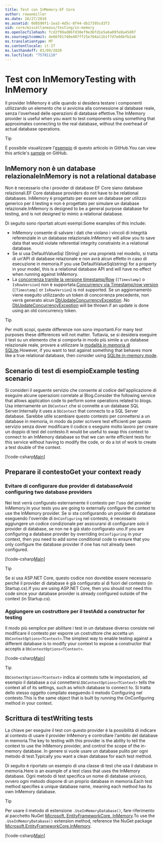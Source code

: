 ```yaml
---
title: Test con InMemory-EF Core
author: rowanmiller
ms.date: 10/27/2016
ms.assetid: 0d0590f1-1ea3-4d5c-8f44-db17395cd3f3
uid: core/miscellaneous/testing/in-memory
ms.openlocfilehash: fcd2f99ad06fd30ef9e36fd1e5a6a09fe0a45d07
ms.sourcegitcommit: 4e86f01740e407ff25e704a11b1f7d7e66bfb2a6
ms.translationtype: MT
ms.contentlocale: it-IT
ms.lasthandoff: 01/09/2020
ms.locfileid: "75781118"
---
```

# <a name="testing-with-inmemory"></a><span data-ttu-id="c5e68-102">Test con InMemory</span><span class="sxs-lookup"><span data-stu-id="c5e68-102">Testing with InMemory</span></span>

<span data-ttu-id="c5e68-103">Il provider InMemory è utile quando si desidera testare i componenti utilizzando un elemento che si avvicina alla connessione al database reale, senza l'overhead delle operazioni di database effettive.</span><span class="sxs-lookup"><span data-stu-id="c5e68-103">The InMemory provider is useful when you want to test components using something that approximates connecting to the real database, without the overhead of actual database operations.</span></span>

> [!TIP]  
> <span data-ttu-id="c5e68-104">È possibile visualizzare l'[esempio](https://github.com/aspnet/EntityFramework.Docs/tree/master/samples/core/Miscellaneous/Testing) di questo articolo in GitHub.</span><span class="sxs-lookup"><span data-stu-id="c5e68-104">You can view this article's [sample](https://github.com/aspnet/EntityFramework.Docs/tree/master/samples/core/Miscellaneous/Testing) on GitHub.</span></span>

## <a name="inmemory-is-not-a-relational-database"></a><span data-ttu-id="c5e68-105">InMemory non è un database relazionale</span><span class="sxs-lookup"><span data-stu-id="c5e68-105">InMemory is not a relational database</span></span>

<span data-ttu-id="c5e68-106">Non è necessario che i provider di database EF Core siano database relazionali.</span><span class="sxs-lookup"><span data-stu-id="c5e68-106">EF Core database providers do not have to be relational databases.</span></span> <span data-ttu-id="c5e68-107">InMemory è progettato per essere un database per utilizzo generico per il testing e non è progettato per simulare un database relazionale.</span><span class="sxs-lookup"><span data-stu-id="c5e68-107">InMemory is designed to be a general purpose database for testing, and is not designed to mimic a relational database.</span></span>

<span data-ttu-id="c5e68-108">Di seguito sono riportati alcuni esempi:</span><span class="sxs-lookup"><span data-stu-id="c5e68-108">Some examples of this include:</span></span>

* <span data-ttu-id="c5e68-109">InMemory consente di salvare i dati che violano i vincoli di integrità referenziale in un database relazionale.</span><span class="sxs-lookup"><span data-stu-id="c5e68-109">InMemory will allow you to save data that would violate referential integrity constraints in a relational database.</span></span>
* <span data-ttu-id="c5e68-110">Se si usa DefaultValueSql (String) per una proprietà nel modello, si tratta di un'API di database relazionale e non avrà alcun effetto in caso di esecuzione in memoria.</span><span class="sxs-lookup"><span data-stu-id="c5e68-110">If you use DefaultValueSql(string) for a property in your model, this is a relational database API and will have no effect when running against InMemory.</span></span>
* <span data-ttu-id="c5e68-111">La [concorrenza tramite la versione timestamp/Row](xref:core/modeling/concurrency#timestamprowversion) (`[Timestamp]` o `IsRowVersion`) non è supportata.</span><span class="sxs-lookup"><span data-stu-id="c5e68-111">[Concurrency via Timestamp/row version](xref:core/modeling/concurrency#timestamprowversion) (`[Timestamp]` or `IsRowVersion`) is not supported.</span></span> <span data-ttu-id="c5e68-112">Se un aggiornamento viene eseguito utilizzando un token di concorrenza precedente, non verrà generato alcun [DbUpdateConcurrencyException](https://docs.microsoft.com/dotnet/api/microsoft.entityframeworkcore.dbupdateconcurrencyexception) .</span><span class="sxs-lookup"><span data-stu-id="c5e68-112">No [DbUpdateConcurrencyException](https://docs.microsoft.com/dotnet/api/microsoft.entityframeworkcore.dbupdateconcurrencyexception) will be thrown if an update is done using an old concurrency token.</span></span>

> [!TIP]  
> <span data-ttu-id="c5e68-113">Per molti scopi, queste differenze non sono importanti.</span><span class="sxs-lookup"><span data-stu-id="c5e68-113">For many test purposes these differences will not matter.</span></span> <span data-ttu-id="c5e68-114">Tuttavia, se si desidera eseguire il test su un elemento che si comporta in modo più simile a un database relazionale reale, provare a utilizzare la [modalità in memoria di SQLite](sqlite.md).</span><span class="sxs-lookup"><span data-stu-id="c5e68-114">However, if you want to test against something that behaves more like a true relational database, then consider using [SQLite in-memory mode](sqlite.md).</span></span>

## <a name="example-testing-scenario"></a><span data-ttu-id="c5e68-115">Scenario di test di esempio</span><span class="sxs-lookup"><span data-stu-id="c5e68-115">Example testing scenario</span></span>

<span data-ttu-id="c5e68-116">Si consideri il seguente servizio che consente al codice dell'applicazione di eseguire alcune operazioni correlate ai Blog.</span><span class="sxs-lookup"><span data-stu-id="c5e68-116">Consider the following service that allows application code to perform some operations related to blogs.</span></span> <span data-ttu-id="c5e68-117">Usa internamente un `DbContext` che si connette a un database SQL Server.</span><span class="sxs-lookup"><span data-stu-id="c5e68-117">Internally it uses a `DbContext` that connects to a SQL Server database.</span></span> <span data-ttu-id="c5e68-118">Sarebbe utile scambiare questo contesto per connettersi a un database in memoria, in modo da poter scrivere test efficienti per questo servizio senza dover modificare il codice o eseguire molto lavoro per creare un doppio di test del contesto.</span><span class="sxs-lookup"><span data-stu-id="c5e68-118">It would be useful to swap this context to connect to an InMemory database so that we can write efficient tests for this service without having to modify the code, or do a lot of work to create a test double of the context.</span></span>

[!code-csharp[Main](../../../../samples/core/Miscellaneous/Testing/BusinessLogic/BlogService.cs)]

## <a name="get-your-context-ready"></a><span data-ttu-id="c5e68-119">Preparare il contesto</span><span class="sxs-lookup"><span data-stu-id="c5e68-119">Get your context ready</span></span>

### <a name="avoid-configuring-two-database-providers"></a><span data-ttu-id="c5e68-120">Evitare di configurare due provider di database</span><span class="sxs-lookup"><span data-stu-id="c5e68-120">Avoid configuring two database providers</span></span>

<span data-ttu-id="c5e68-121">Nei test verrà configurato esternamente il contesto per l'uso del provider InMemory.</span><span class="sxs-lookup"><span data-stu-id="c5e68-121">In your tests you are going to externally configure the context to use the InMemory provider.</span></span> <span data-ttu-id="c5e68-122">Se si sta configurando un provider di database eseguendo l'override di `OnConfiguring` nel contesto, è necessario aggiungere un codice condizionale per assicurarsi di configurare solo il provider di database, se non ne è già stato configurato uno.</span><span class="sxs-lookup"><span data-stu-id="c5e68-122">If you are configuring a database provider by overriding `OnConfiguring` in your context, then you need to add some conditional code to ensure that you only configure the database provider if one has not already been configured.</span></span>

[!code-csharp[Main](../../../../samples/core/Miscellaneous/Testing/BusinessLogic/BloggingContext.cs#OnConfiguring)]

> [!TIP]  
> <span data-ttu-id="c5e68-123">Se si usa ASP.NET Core, questo codice non dovrebbe essere necessario perché il provider di database è già configurato al di fuori del contesto (in Startup.cs).</span><span class="sxs-lookup"><span data-stu-id="c5e68-123">If you are using ASP.NET Core, then you should not need this code since your database provider is already configured outside of the context (in Startup.cs).</span></span>

### <a name="add-a-constructor-for-testing"></a><span data-ttu-id="c5e68-124">Aggiungere un costruttore per il test</span><span class="sxs-lookup"><span data-stu-id="c5e68-124">Add a constructor for testing</span></span>

<span data-ttu-id="c5e68-125">Il modo più semplice per abilitare i test in un database diverso consiste nel modificare il contesto per esporre un costruttore che accetta un `DbContextOptions<TContext>`.</span><span class="sxs-lookup"><span data-stu-id="c5e68-125">The simplest way to enable testing against a different database is to modify your context to expose a constructor that accepts a `DbContextOptions<TContext>`.</span></span>

[!code-csharp[Main](../../../../samples/core/Miscellaneous/Testing/BusinessLogic/BloggingContext.cs#Constructors)]

> [!TIP]  
> <span data-ttu-id="c5e68-126">`DbContextOptions<TContext>` indica al contesto tutte le impostazioni, ad esempio il database a cui connettersi.</span><span class="sxs-lookup"><span data-stu-id="c5e68-126">`DbContextOptions<TContext>` tells the context all of its settings, such as which database to connect to.</span></span> <span data-ttu-id="c5e68-127">Si tratta dello stesso oggetto compilato eseguendo il metodo Configuring nel contesto.</span><span class="sxs-lookup"><span data-stu-id="c5e68-127">This is the same object that is built by running the OnConfiguring method in your context.</span></span>

## <a name="writing-tests"></a><span data-ttu-id="c5e68-128">Scrittura di test</span><span class="sxs-lookup"><span data-stu-id="c5e68-128">Writing tests</span></span>

<span data-ttu-id="c5e68-129">La chiave per eseguire il test con questo provider è la possibilità di indicare al contesto di usare il provider InMemory e controllare l'ambito del database in memoria.</span><span class="sxs-lookup"><span data-stu-id="c5e68-129">The key to testing with this provider is the ability to tell the context to use the InMemory provider, and control the scope of the in-memory database.</span></span> <span data-ttu-id="c5e68-130">In genere si vuole usare un database pulito per ogni metodo di test.</span><span class="sxs-lookup"><span data-stu-id="c5e68-130">Typically you want a clean database for each test method.</span></span>

<span data-ttu-id="c5e68-131">Di seguito è riportato un esempio di una classe di test che usa il database in memoria.</span><span class="sxs-lookup"><span data-stu-id="c5e68-131">Here is an example of a test class that uses the InMemory database.</span></span> <span data-ttu-id="c5e68-132">Ogni metodo di test specifica un nome di database univoco, ovvero ogni metodo dispone di un proprio database in memoria.</span><span class="sxs-lookup"><span data-stu-id="c5e68-132">Each test method specifies a unique database name, meaning each method has its own InMemory database.</span></span>

>[!TIP]
> <span data-ttu-id="c5e68-133">Per usare il metodo di estensione `.UseInMemoryDatabase()`, fare riferimento al pacchetto NuGet [Microsoft. EntityFrameworkCore. InMemory](https://www.nuget.org/packages/Microsoft.EntityFrameworkCore.InMemory/).</span><span class="sxs-lookup"><span data-stu-id="c5e68-133">To use the `.UseInMemoryDatabase()` extension method, reference the NuGet package [Microsoft.EntityFrameworkCore.InMemory](https://www.nuget.org/packages/Microsoft.EntityFrameworkCore.InMemory/).</span></span>

[!code-csharp[Main](../../../../samples/core/Miscellaneous/Testing/TestProject/InMemory/BlogServiceTests.cs)]
